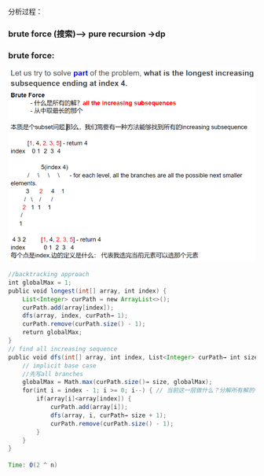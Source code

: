 分析过程：

### brute force (搜索)-->  pure recursion ->dp

### brute force:

![alt txt](https://raw.githubusercontent.com/corykingsf/hack-system-design-pixel/main/imgSnipaste_2021-06-24_20-40-56.png)


```java
//backtracking approach
int‌‌ globalMax‌‌ = ‌‌1;‌‌
public‌‌ void‌‌ longest(int[]‌‌ array, ‌‌int‌‌ index)‌‌ {‌‌
	List<Integer> ‌‌curPath‌‌ = ‌‌new‌‌ ArrayList<>();‌‌
	curPath.add(array[index]);‌‌
	dfs(array, ‌‌index, ‌‌‌curPath‌‌‌→‌‌ 1);‌‌
	curPath.remove(curPath.size()‌‌ - ‌‌1);‌‌
	return‌‌ globalMax;‌‌
}‌‌
//‌ ‌find‌ ‌all‌ ‌increasing‌ ‌sequence‌ ‌
public‌‌ void‌‌ dfs(int[]‌‌ array, ‌‌int‌‌ index, ‌‌‌List<Integer> ‌‌curPath‌‌‌→‌‌‌ int‌‌ size‌)‌‌ {‌‌‌ //‌ ‌当‌前‌subsequence‌的‌长‌度‌ ‌
	//‌ ‌implicit‌ ‌base‌ ‌case‌ ‌
	//先写all branches
	globalMax‌‌ = ‌‌Math.max(‌curPath.size()‌‌‌→‌‌ size, ‌‌globalMax);‌‌‌
	for‌‌(int‌‌ i‌‌ = ‌‌index‌‌ - ‌‌1;‌‌ i‌‌ >= ‌‌0;‌‌ i--)‌‌ {‌‌ //‌ ‌当‌前‌这‌一‌层‌做‌什‌么？‌分‌解‌所‌有‌解‌的‌一‌种‌方‌法‌ ‌
		if‌‌(array[i]‌‌<‌‌array[index])‌‌ {‌‌
			curPath.add(array[i]);‌‌
			dfs(array, ‌‌i, ‌‌‌curPath‌‌‌→‌‌ size‌‌‌ + ‌‌1‌);‌‌
			curPath.remove(curPath.size()‌‌ - ‌‌1);‌‌
		}‌‌
	}‌‌
}‌‌

Time: ‌‌O(2 ^ n)‌‌
```




